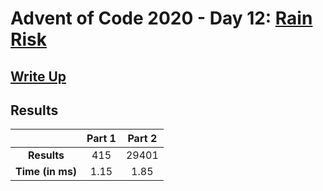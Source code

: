 # Advent of Code 2020 - Day 12: [Rain Risk](https://adventofcode.com/2020/day/12)

## [Write Up](https://codingap.github.io/advent-of-code/writeups/2020/day12)
## Results
|| **Part 1** | **Part 2** |
|:--:|:---:|:---:|
| **Results** | 415 | 29401 |
| **Time (in ms)** | 1.15 | 1.85 |